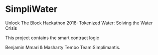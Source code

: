# SimpliWater
Unlock The Block Hackathon 2018: Tokenized Water: Solving the Water Crisis

This project contains the smart contract logic

Benjamin Mmari & Masharty Tembo
Team:Simplimantis.

